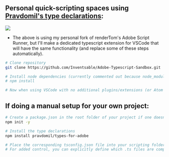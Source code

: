 ## Personal quick-scripting spaces using [Pravdomil's type declarations](https://github.com/pravdomil/types-for-adobe#readme):

![](https://thumbs.gfycat.com/ImpressiveFondGreatargus-size_restricted.gif)

* The above is using my personal fork of renderTom's Adobe Script Runner, but I'll make a dedicated typescript extension for VSCode that will have the same functionality (and replace some of these steps automatically).

``` bash
# Clone repository
git clone https://github.com/Inventsable/Adobe-Typescript-Sandbox.git

# Install node dependencies (currently commented out because node_modules is not in .gitignore and will be included in git clone)
# npm install

# Now when using VSCode with no additional plugins/extensions (or Atom or any Editor with Typescript plugins/extensions enabled), typing anything into the app/main.ts files will demonstrate autocomplete and access to the OMV.
```

## If doing a manual setup for your own project:

``` bash
# Create a package.json in the root folder of your project if one doesn't already exist:
npm init -y

# Install the type declarations
npm install pravdomil/types-for-adobe

# Place the corresponding tsconfig.json file into your scripting folder like above.
# For added control, you can explicitly define which .ts files are compiled into which .jsx.
```


